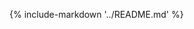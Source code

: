 {% include-markdown '../README.md' %}


[contributing guide]: contributing.md
[license]: license.md

